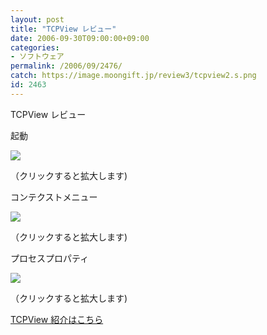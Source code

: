 ```yaml
---
layout: post
title: "TCPView レビュー"
date: 2006-09-30T09:00:00+09:00
categories:
- ソフトウェア
permalink: /2006/09/2476/
catch: https://image.moongift.jp/review3/tcpview2.s.png
id: 2463
---
```

TCPView レビュー  
<!--more-->

起動

  

[![](https://image.moongift.jp/review3/tcpview1.s.png)](https://image.moongift.jp/review3/tcpview1.png)  
  
（クリックすると拡大します)

  

コンテクストメニュー

  

[![](https://image.moongift.jp/review3/tcpview2.s.png)](https://image.moongift.jp/review3/tcpview2.png)  
  
（クリックすると拡大します)

  

プロセスプロパティ

  

[![](https://image.moongift.jp/review3/tcpview3.s.png)](https://image.moongift.jp/review3/tcpview3.png)  
  
（クリックすると拡大します)

  

[TCPView 紹介はこちら](http://fw.moongift.jp/intro/i-2475.html)


